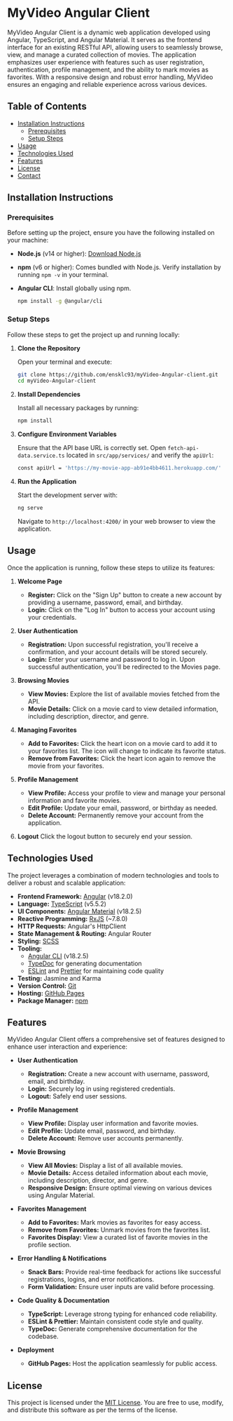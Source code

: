 # MyVideo Angular Client
MyVideo Angular Client is a dynamic web application developed using Angular, TypeScript, and Angular Material. It serves as the frontend interface for an existing RESTful API, allowing users to seamlessly browse, view, and manage a curated collection of movies. The application emphasizes user experience with features such as user registration, authentication, profile management, and the ability to mark movies as favorites. With a responsive design and robust error handling, MyVideo ensures an engaging and reliable experience across various devices.

## Table of Contents
- [Installation Instructions](#installation-instructions)
  - [Prerequisites](#prerequisites)
  - [Setup Steps](#setup-steps)
- [Usage](#usage)
- [Technologies Used](#technologies-used)
- [Features](#features)
- [License](#license)
- [Contact](#contact)


## Installation Instructions

### Prerequisites
Before setting up the project, ensure you have the following installed on your machine:

- **Node.js** (v14 or higher): [Download Node.js](https://nodejs.org/)
- **npm** (v6 or higher): Comes bundled with Node.js. Verify installation by running `npm -v` in your terminal.
- **Angular CLI**: Install globally using npm.

  ```bash
  npm install -g @angular/cli
  ```
### Setup Steps
Follow these steps to get the project up and running locally:

1. **Clone the Repository**

    Open your terminal and execute:
    ```bash
    git clone https://github.com/ensklc93/myVideo-Angular-client.git
    cd myVideo-Angular-client
    ```

2. **Install Dependencies**

    Install all necessary packages by running:
    ```bash
    npm install
    ```

3. **Configure Environment Variables**

    Ensure that the API base URL is correctly set. Open `fetch-api-data.service.ts` located in `src/app/services/` and verify the `apiUrl`:
    ```bash
    const apiUrl = 'https://my-movie-app-ab91e4bb4611.herokuapp.com/'
    ```

4. **Run the Application**

    Start the development server with:
    ```bash
    ng serve
    ```

    Navigate to `http://localhost:4200/` in your web browser to view the application.

## Usage

Once the application is running, follow these steps to utilize its features:

1. **Welcome Page**
    - **Register:** Click on the "Sign Up" button to create a new account by providing a username, password, email, and birthday.
    - **Login:** Click on the "Log In" button to access your account using your credentials.

2. **User Authentication**
    - **Registration:** Upon successful registration, you'll receive a confirmation, and your account details will be stored securely.
    - **Login:** Enter your username and password to log in. Upon successful authentication, you'll be redirected to the Movies page.

3. **Browsing Movies**
    - **View Movies:** Explore the list of available movies fetched from the API.
    - **Movie Details:** Click on a movie card to view detailed information, including description, director, and genre.

4. **Managing Favorites**
    - **Add to Favorites:** Click the heart icon on a movie card to add it to your favorites list. The icon will change to indicate its favorite status.
    - **Remove from Favorites:** Click the heart icon again to remove the movie from your favorites.

5. **Profile Management**
    - **View Profile:** Access your profile to view and manage your personal information and favorite movies.
    - **Edit Profile:** Update your email, password, or birthday as needed.
    - **Delete Account:** Permanently remove your account from the application.

6. **Logout**
        Click the logout button to securely end your session.

## Technologies Used
The project leverages a combination of modern technologies and tools to deliver a robust and scalable application:

- **Frontend Framework:** [Angular](https://angular.io/) (v18.2.0)
- **Language:** [TypeScript](https://www.typescriptlang.org/) (v5.5.2)
- **UI Components:** [Angular Material](https://material.angular.io/) (v18.2.5)
- **Reactive Programming:** [RxJS](https://rxjs.dev/) (~7.8.0)
- **HTTP Requests:** Angular's HttpClient
- **State Management & Routing:** Angular Router
- **Styling:** [SCSS](https://sass-lang.com/)
- **Tooling:**
  - [Angular CLI](https://cli.angular.io/) (v18.2.5)
  - [TypeDoc](https://typedoc.org/) for generating documentation
  - [ESLint](https://eslint.org/) and [Prettier](https://prettier.io/) for maintaining code quality
- **Testing:** Jasmine and Karma
- **Version Control:** [Git](https://git-scm.com/)
- **Hosting:** [GitHub Pages](https://pages.github.com/)
- **Package Manager:** [npm](https://www.npmjs.com/)

## Features
MyVideo Angular Client offers a comprehensive set of features designed to enhance user interaction and experience:

- **User Authentication**
  - **Registration:** Create a new account with username, password, email, and birthday.
  - **Login:** Securely log in using registered credentials.
  - **Logout:** Safely end user sessions.

- **Profile Management**
  - **View Profile:** Display user information and favorite movies.
  - **Edit Profile:** Update email, password, and birthday.
  - **Delete Account:** Remove user accounts permanently.

- **Movie Browsing**
  - **View All Movies:** Display a list of all available movies.
  - **Movie Details:** Access detailed information about each movie, including description, director, and genre.
  - **Responsive Design:** Ensure optimal viewing on various devices using Angular Material.

- **Favorites Management**
  - **Add to Favorites:** Mark movies as favorites for easy access.
  - **Remove from Favorites:** Unmark movies from the favorites list.
  - **Favorites Display:** View a curated list of favorite movies in the profile section.

- **Error Handling & Notifications**
  - **Snack Bars:** Provide real-time feedback for actions like successful registrations, logins, and error notifications.
  - **Form Validation:** Ensure user inputs are valid before processing.

- **Code Quality & Documentation**
  - **TypeScript:** Leverage strong typing for enhanced code reliability.
  - **ESLint & Prettier:** Maintain consistent code style and quality.
  - **TypeDoc:** Generate comprehensive documentation for the codebase.

- **Deployment**
  - **GitHub Pages:** Host the application seamlessly for public access.

## License
This project is licensed under the [MIT License](./LICENSE). You are free to use, modify, and distribute this software as per the terms of the license.
